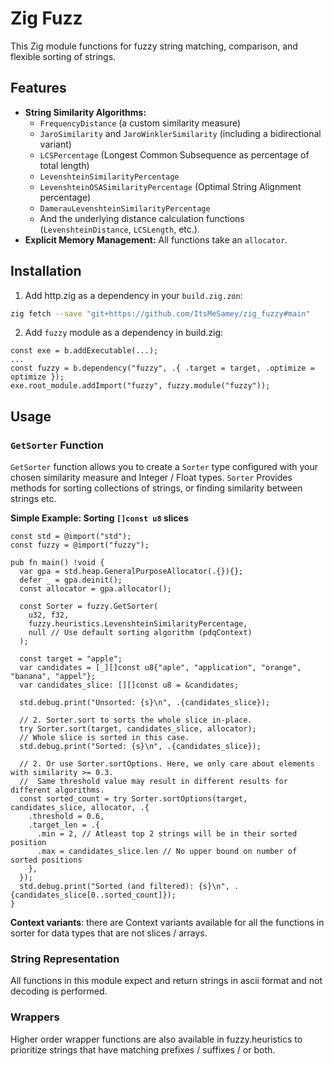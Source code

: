 # Zig Fuzz

This Zig module functions for fuzzy string matching, comparison, and flexible sorting of strings.

## Features

* **String Similarity Algorithms:**
    * `FrequencyDistance` (a custom similarity measure)
    * `JaroSimilarity` and `JaroWinklerSimilarity` (including a bidirectional variant)
    * `LCSPercentage` (Longest Common Subsequence as percentage of total length)
    * `LevenshteinSimilarityPercentage`
    * `LevenshteinOSASimilarityPercentage` (Optimal String Alignment percentage)
    * `DamerauLevenshteinSimilarityPercentage`
    * And the underlying distance calculation functions (`LevenshteinDistance`, `LCSLength`, etc.).
* **Explicit Memory Management:** All functions take an `allocator`.

## Installation
1. Add http.zig as a dependency in your `build.zig.zon`:

```bash
zig fetch --save "git+https://github.com/ItsMeSamey/zig_fuzzy#main"
```

2. Add `fuzzy` module as a dependency in build.zig:

```zig
const exe = b.addExecutable(...);
...
const fuzzy = b.dependency("fuzzy", .{ .target = target, .optimize = optimize });
exe.root_module.addImport("fuzzy", fuzzy.module("fuzzy"));
```

## Usage

### `GetSorter` Function

`GetSorter` function allows you to create a `Sorter` type configured with your chosen similarity measure and Integer / Float types.
`Sorter` Provides methods for sorting collections of strings, or finding similarity between strings etc.

**Simple Example: Sorting `[]const u8` slices**

```zig
const std = @import("std");
const fuzzy = @import("fuzzy");

pub fn main() !void {
  var gpa = std.heap.GeneralPurposeAllocator(.{}){};
  defer _ = gpa.deinit();
  const allocator = gpa.allocator();

  const Sorter = fuzzy.GetSorter(
    u32, f32,
    fuzzy.heuristics.LevenshteinSimilarityPercentage,
    null // Use default sorting algorithm (pdqContext)
  );

  const target = "apple";
  var candidates = [_][]const u8{"aple", "application", "orange", "banana", "appel"};
  var candidates_slice: [][]const u8 = &candidates;

  std.debug.print("Unsorted: {s}\n", .{candidates_slice});

  // 2. Sorter.sort to sorts the whole slice in-place.
  try Sorter.sort(target, candidates_slice, allocator);
  // Whole slice is sorted in this case.
  std.debug.print("Sorted: {s}\n", .{candidates_slice});

  // 2. Or use Sorter.sortOptions. Here, we only care about elements with similarity >= 0.3.
  //  Same threshold value may result in different results for different algorithms.
  const sorted_count = try Sorter.sortOptions(target, candidates_slice, allocator, .{
    .threshold = 0.6,
    .target_len = .{
      .min = 2, // Atleast top 2 strings will be in their sorted position
      .max = candidates_slice.len // No upper bound on number of sorted positions
    },
  });
  std.debug.print("Sorted (and filtered): {s}\n", .{candidates_slice[0..sorted_count]});
}
```
**Context variants**: there are Context variants available for all the functions in sorter for data types that are not slices / arrays.

### String Representation
All functions in this module expect and return strings in ascii format and not decoding is performed.

### Wrappers
Higher order wrapper functions are also available in fuzzy.heuristics to prioritize strings that have matching prefixes / suffixes / or both.
